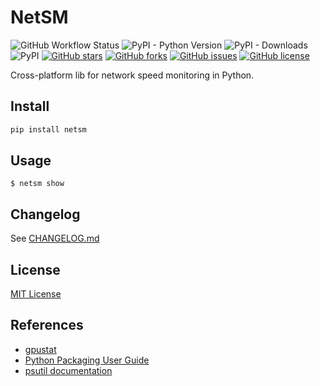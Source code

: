 # NetSM

![GitHub Workflow Status](https://img.shields.io/github/workflow/status/XavierJiezou/NetSM/Release)
![PyPI - Python Version](https://img.shields.io/pypi/pyversions/netsm)
![PyPI - Downloads](https://img.shields.io/pypi/dm/netsm)
![PyPI](https://img.shields.io/pypi/v/netsm)
[![GitHub stars](https://img.shields.io/github/stars/XavierJiezou/NetSM)](https://github.com/XavierJiezou/NetSM/stargazers)
[![GitHub forks](https://img.shields.io/github/forks/XavierJiezou/NetSM)](https://github.com/XavierJiezou/NetSM/network)
[![GitHub issues](https://img.shields.io/github/issues/XavierJiezou/NetSM)](https://github.com/XavierJiezou/NetSM/issues)
[![GitHub license](https://img.shields.io/github/license/XavierJiezou/NetSM)](https://github.com/XavierJiezou/NetSM/blob/main/LICENSE)

Cross-platform lib for network speed monitoring in Python.

## Install

```bash
pip install netsm
```

## Usage

`$ netsm show`

## Changelog

See [CHANGELOG.md](CHANGELOG.md)

## License

[MIT License](License)

## References

- [gpustat](https://github.com/wookayin/gpustat)
- [Python Packaging User Guide](https://packaging.python.org/en/latest/tutorials/packaging-projects/)
- [psutil documentation](https://psutil.readthedocs.io/en/latest/#network)
